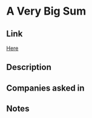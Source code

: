 # A Very Big Sum

## Link

[Here](https://www.hackerrank.com/challenges/a-very-big-sum)

## Description

## Companies asked in

## Notes